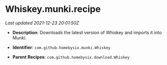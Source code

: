 # Whiskey.munki.recipe

_Last updated 2021-12-23 20:01:50Z_

- **Description**: Downloads the latest version of Whiskey and imports it into Munki.

- **Identifier**: `com.github.homebysix.munki.Whiskey`

- **Parent Recipes**: `com.github.homebysix.download.Whiskey`
